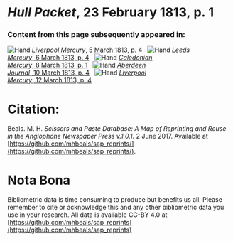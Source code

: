 # *Hull Packet*, 23 February 1813, p. 1  
  
### Content from this page subsequently appeared in:  
![Hand](http://scissorsandpaste.net/wp-content/uploads/2017/06/smallhandpointer.png) [*Liverpool Mercury*, 5 March 1813, p. 4](https://mhbeals.github.io/sap_html/Liverpool-Mercury/Liverpool-Mercury-5-March-1813-p-4)  
![Hand](http://scissorsandpaste.net/wp-content/uploads/2017/06/smallhandpointer.png) [*Leeds Mercury*, 6 March 1813, p. 4](https://mhbeals.github.io/sap_html/Leeds-Mercury/Leeds-Mercury-6-March-1813-p-4)  
![Hand](http://scissorsandpaste.net/wp-content/uploads/2017/06/smallhandpointer.png) [*Caledonian Mercury*, 8 March 1813, p. 1](https://mhbeals.github.io/sap_html/Caledonian-Mercury/Caledonian-Mercury-8-March-1813-p-1)  
![Hand](http://scissorsandpaste.net/wp-content/uploads/2017/06/smallhandpointer.png) [*Aberdeen Journal*, 10 March 1813, p. 4](https://mhbeals.github.io/sap_html/Aberdeen-Journal/Aberdeen-Journal-10-March-1813-p-4)  
![Hand](http://scissorsandpaste.net/wp-content/uploads/2017/06/smallhandpointer.png) [*Liverpool Mercury*, 12 March 1813, p. 4](https://mhbeals.github.io/sap_html/Liverpool-Mercury/Liverpool-Mercury-12-March-1813-p-4)  


# Citation: 

Beals. M. H. *Scissors and Paste Database: A Map of Reprinting and Reuse in the Anglophone Newspaper Press v.1.0.1.* 2 June 2017. Available at [https://github.com/mhbeals/sap_reprints/](https://github.com/mhbeals/sap_reprints/). 

# Nota Bona

Bibliometric data is time consuming to produce but benefits us all. Please remember to cite or acknowledge this and any other bibliometric data you use in your research. All data is available CC-BY 4.0 at [https://github.com/mhbeals/sap_reprints](https://github.com/mhbeals/sap_reprints)